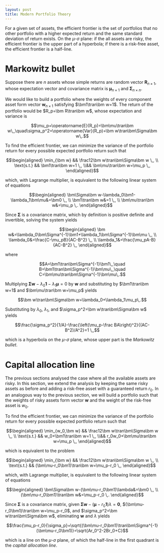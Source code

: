 ```yaml
---
layout: post
title: Modern Portfolio Theory
---
```


For a given set of assets, the efficient frontier is the set of portfolios that no other portfolio with a higher expected return and the same standard deviation of return exists. On the $\mu$-$\sigma$ plane: if the all assets are risky, the efficient frontier is the upper part of a hyperbola; if there is a risk-free asset, the efficient frontier is a half-line.

# Markowitz bullet

Suppose there are $n$ assets whose simple returns are random vector $\bm R_{n\times1}$, whose expectation vector and covariance matrix is $\bm\mu_{n\times1}$ and $\bm\Sigma_{n\times n}$.

We would like to build a portfolio where the weights of every component asset form vector $\bm w_{n\times1}$ satisfying $\bm1\tran\bm w=1$. The return of the portfolio would be $R_p=\bm R\tran\bm w$, whose expectation and variance is

$$\mu_p=\operatorname{E}(R_p)=\bm\mu\tran\bm w\,,\quad\sigma_p^2=\operatorname{Var}(R_p)=\bm w\tran\bm\Sigma\bm w\,.$$

To find the efficient frontier, we can minimize the variance of the portfolio return for every possible expected portfolio return such that

$$\begin{aligned}
  \min_{\bm w} &&
  \frac12\bm w\tran\bm\Sigma\bm w \,, \\
  \text{s.t.} &&
  \bm1\tran\bm w=1 \,,  \\&&
  \bm\mu\tran\bm w=\mu_p \,,
\end{aligned}$$

which, with Lagrange multiplier, is equivalent to the following linear system of equations

$$\begin{aligned}
  \bm\Sigma\bm w-\lambda_0\bm1-\lambda_1\bm\mu&=\bm0 \,, \\
  \bm1\tran\bm w&=1 \,, \\
  \bm\mu\tran\bm w&=\mu_p \,.
\end{aligned}$$

Since $\bm\Sigma$ is a covariance matrix, which by definition is positive definite and invertible, solving the system yields

$$\begin{aligned}
\bm w&=\lambda_0\bm\Sigma^{-1}\bm1+\lambda_1\bm\Sigma^{-1}\bm\mu \,, \\
\lambda_0&=\frac{C-\mu_pB}{AC-B^2} \,, \\
\lambda_1&=\frac{\mu_pA-B}{AC-B^2} \,,
\end{aligned}$$

where

$$A=\bm1\tran\bm\Sigma^{-1}\bm1\,,\quad B=\bm1\tran\bm\Sigma^{-1}\bm\mu\,,\quad C=\bm\mu\tran\bm\Sigma^{-1}\bm\mu\,.$$

Multiplying $\bm\Sigma\bm w-\lambda_0\bm1-\lambda_1\bm\mu=0$ by $\bm w$ and substituting by $\bm1\tran\bm w=1$ and $\bm\mu\tran\bm w=\mu_p$ yields

$$\bm w\tran\bm\Sigma\bm w=\lambda_0+\lambda_1\mu_p\,.$$

Substituting by $\lambda_0$, $\lambda_1$, and $\sigma_p^2=\bm w\tran\bm\Sigma\bm w$ yields

$$\frac{\sigma_p^2}{1/A}-\frac{\left(\mu_p-\frac BA\right)^2}{(AC-B^2)/A^2}=1 \,,$$

which is a hyperbola on the $\mu$-$\sigma$ plane, whose upper part is the _Markowitz bullet_.

# Capital allocation line

The previous sections analysed the case where all the available assets are risky. In this section, we extend the analysis by keeping the same risky assets as before and adding a risk-free asset with a guaranteed return $r_0$. In an analogous way to the previous section, we will build a portfolio such that the weights of risky assets form vector $\bm w$ and the weight of the risk-free asset is $w_0$.

To find the efficient frontier, we can minimize the variance of the portfolio return for every possible expected portfolio return such that

$$\begin{aligned}
  \min_{w_0,\bm w} &&  \frac12\bm w\tran\bm\Sigma\bm w \,, \\
  \text{s.t.} &&  w_0+\bm1\tran\bm w=1 \,,  \\&&
  r_0w_0+\bm\mu\tran\bm w=\mu_p \,,
\end{aligned}$$

which is equivalent to the problem

$$\begin{aligned}
  \min_{\bm w} &&  \frac12\bm w\tran\bm\Sigma\bm w \,, \\
  \text{s.t.} &&
  (\bm\mu-r_0\bm1)\tran\bm w=\mu_p-r_0 \,,
\end{aligned}$$

which, with Lagrange multiplier, is equivalent to the following linear system of equations

$$\begin{aligned}
\bm\Sigma\bm w-(\bm\mu-r_0\bm1)\lambda&=\bm0 \,, \\
(\bm\mu-r_0\bm1)\tran\bm w&=\mu_p-r_0 \,.
\end{aligned}$$

Since $\bm\Sigma$ is a covariance matrix, given $\bm\Sigma\bm w-(\bm\mu-r_0\bm1)\lambda=\bm0$, $(\bm\mu-r_0\bm1)\tran\bm w=\mu_p-r_0$, and $\sigma_p^2=\bm w\tran\bm\Sigma\bm w$, eliminating $\bm w$ and $\lambda$ yields

$$\frac{\mu_p-r_0}{\sigma_p}=\sqrt{(\bm\mu-r_0\bm1)\tran\bm\Sigma^{-1}(\bm\mu-r_0\bm1)}=\sqrt{Ar_0^2-2Br_0+C}$$

which is a line on the $\mu$-$\sigma$ plane, of which the half-line in the first quadrant is the _capital allocation line_.
